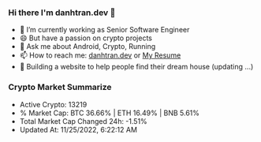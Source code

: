 ### Hi there I'm danhtran.dev 👋

- 🔭 I’m currently working as Senior Software Engineer
- 😄 But have a passion on crypto projects
- 💬 Ask me about Android, Crypto, Running 
- 📫 How to reach me: <a href="https://danhtran.dev" target="_blank">danhtran.dev</a> or <a href="Dan-Resume.pdf" target="_blank">My Resume</a>
- 🌱 Building a website to help people find their dream house (updating ...)

### Crypto Market Summarize
- Active Crypto: 13219
- % Market Cap: BTC 36.66% | ETH 16.49% | BNB 5.61%
- Total Market Cap Changed 24h: -1.51%
- Updated At: 11/25/2022, 6:22:12 AM
